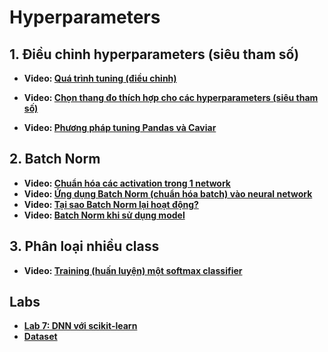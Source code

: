 # Hyperparameters



## 1. Điều chỉnh hyperparameters (siêu tham số)

- **Video: [Quá trình tuning (điều chỉnh)](https://www.coursera.org/learn/deep-neural-network/lecture/dknSn/tuning-process)**

- **Video: [Chọn thang đo thích hợp cho các hyperparameters (siêu tham số)](https://www.coursera.org/learn/deep-neural-network/lecture/3rdqN/using-an-appropriate-scale-to-pick-hyperparameters)**

- **Video: [Phương pháp tuning Pandas và Caviar](https://www.coursera.org/learn/deep-neural-network/lecture/DHNcc/hyperparameters-tuning-in-practice-pandas-vs-caviar)**

## 2. Batch Norm

- **Video: [Chuẩn hóa các activation trong 1 network](https://www.coursera.org/learn/deep-neural-network/lecture/4ptp2/normalizing-activations-in-a-network)**
- **Video: [Ứng dụng Batch Norm (chuẩn hóa batch) vào neural network](https://www.coursera.org/learn/deep-neural-network/lecture/RN8bN/fitting-batch-norm-into-a-neural-network)**
- **Video: [Tại sao Batch Norm lại hoạt động?](https://www.coursera.org/learn/deep-neural-network/lecture/81oTm/why-does-batch-norm-work)**
- **Video: [Batch Norm khi sử dụng model](https://www.coursera.org/learn/deep-neural-network/lecture/FsoNw/batch-norm-at-test-time)**

## 3. Phân loại nhiều class
- **Video: [Training (huấn luyện) một softmax classifier](https://www.coursera.org/learn/deep-neural-network/lecture/LCsCH/training-a-softmax-classifier)**

## Labs

- **[Lab 7: DNN với scikit-learn](labs/Lab7.zip)**
- **[Dataset](https://drive.google.com/file/d/1sda1yesZbM6b5msIMp7Gv-DaDUoNikV5/view?usp=share_link)**